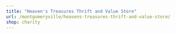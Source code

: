 ```yaml
---
title: "Heaven's Treasures Thrift and Value Store"
url: /montgomeryville/heavens-treasures-thrift-and-value-store/
shop: charity
---
```

